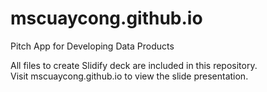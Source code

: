# mscuaycong.github.io
Pitch App for Developing Data Products

All files to create Slidify deck are included in this repository.  
Visit mscuaycong.github.io to view the slide presentation.

